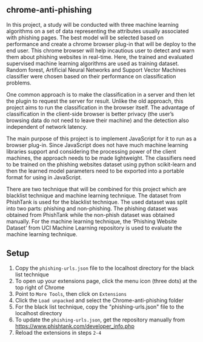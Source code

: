 ## chrome-anti-phishing
  In this project, a study will be conducted with three machine learning algorithms on a set of data representing the attributes usually associated with phishing pages. The best model will be selected based on performance and create a chrome browser plug-in that will be deploy to the end user. This chrome browser will help incautious user to detect and warn them about phishing websites in real-time. Here, the trained and evaluated supervised machine learning algorithms are used as training dataset. Random forest, Artificial Neural Networks and Support Vector Machines classifier were chosen based on their performance on classification problems. 

  One common approach is to make the classification in a server and then let the plugin to request the server for result. Unlike the old approach, this project aims to run the classification in the browser itself. The advantage of classification in the client-side browser is better privacy (the user’s browsing data do not need to leave their machine) and the detection also independent of network latency. 

  The main purpose of this project is to implement JavaScript for it to run as a browser plug-in. Since JavaScript does not have much machine learning libraries support and considering the processing power of the client machines, the approach needs to be made lightweight. The classifiers need to be trained on the phishing websites dataset using python scikit-learn and then the learned model parameters need to be exported into a portable format for using in JavaScript.

  There are two technique that will be combined for this project which are blacklist technique and machine learning technique. The dataset from PhishTank is used for the blacklist technique. The used dataset was split into two parts: phishing and non-phishing. The phishing dataset was obtained from PhishTank while the non-phish dataset was obtained manually. For the machine learning technique, the ‘Phishing Website Dataset’ from UCI Machine Learning repository is used to evaluate the machine learning technique.
      
## Setup
1.    Copy the `phishing-urls.json` file to the localhost directory for the black list technique
2.    To open up your extensions page, click the menu icon (three dots) at the top right of Chrome
3.    Point to `More Tools`, then click on `Extensions`
4.    Click the `Load unpacked` and select the Chrome-anti-phishing folder
5.    For the black list technique, copy the "phishing-urls.json" file to the localhost directory
6.    To update the `phishing-urls.json`, get the repository manually from https://www.phishtank.com/developer_info.php
7.    Reload the extensions in steps `2-4`

